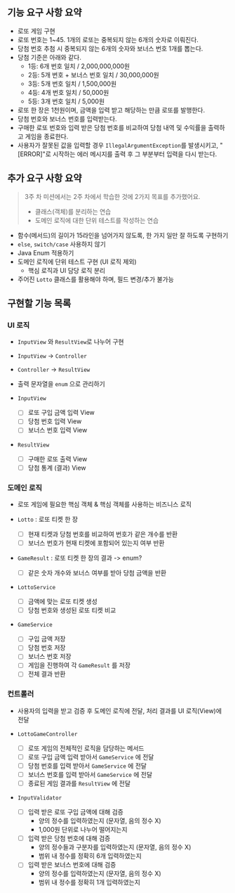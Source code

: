 ## 기능 요구 사항 요약
- 로또 게임 구현
- 로또 번호는 1~45. 1개의 로또는 중복되지 않는 6개의 숫자로 이뤄진다.
- 당첨 번호 추첨 시 중복되지 않는 6개의 숫자와 보너스 번호 1개를 뽑는다.
- 당첨 기준은 아래와 같다.
   - 1등: 6개 번호 일치 / 2,000,000,000원
   - 2등: 5개 번호 + 보너스 번호 일치 / 30,000,000원
   - 3등: 5개 번호 일치 / 1,500,000원
   - 4등: 4개 번호 일치 / 50,000원
   - 5등: 3개 번호 일치 / 5,000원
- 로또 한 장은 1천원이며, 금액을 입력 받고 해당하는 만큼 로또를 발행한다.
- 당첨 번호와 보너스 번호를 입력받는다.
- 구매한 로또 번호와 입력 받은 당첨 번호를 비교하여 당첨 내역 및 수익률을 출력하고 게임을 종료한다.
- 사용자가 잘못된 값을 입력할 경우 `IllegalArgumentException`를 발생시키고, "[ERROR]"로 시작하는 에러 메시지를 출력 후 그 부분부터 입력을 다시 받는다.

## 추가 요구 사항 요약
>3주 차 미션에서는 2주 차에서 학습한 것에 2가지 목표를 추가했어요.
> - 클래스(객체)를 분리하는 연습
> - 도메인 로직에 대한 단위 테스트를 작성하는 연습
- 함수(메서드)의 길이가 15라인을 넘어가지 않도록, 한 가지 일만 잘 하도록 구현하기
- `else`, `switch/case` 사용하지 않기
- Java Enum 적용하기
- 도메인 로직에 단위 테스트 구현 (UI 로직 제외)
  - 핵심 로직과 UI 담당 로직 분리
- 주어진 `Lotto` 클래스를 활용해야 하며, 필드 변경/추가 불가능

## 구현할 기능 목록

### UI 로직
- `InputView` 와 `ResultView`로 나누어 구현
- `InputView` -> `Controller`
- `Controller` -> `ResultView`
- 출력 문자열을 `enum` 으로 관리하기


- `InputView`
  - [ ] 로또 구입 금액 입력 View
  - [ ] 당첨 번호 입력 View
  - [ ] 보너스 번호 입력 View
- `ResultView`
  - [ ] 구매한 로또 출력 View
  - [ ] 당첨 통계 (결과) View

### 도메인 로직
- 로또 게임에 필요한 핵심 객체 & 핵심 객체를 사용하는 비즈니스 로직


- `Lotto` : 로또 티켓 한 장
  - [ ] 현재 티켓과 당첨 번호를 비교하여 번호가 같은 개수를 반환
  - [ ] 보너스 번호가 현재 티켓에 포함되어 있는지 여부 반환
- `GameResult` : 로또 티켓 한 장의 결과 -> enum?
  - [ ] 같은 숫자 개수와 보너스 여부를 받아 당첨 금액을 반환


- `LottoService`
  - [ ] 금액에 맞는 로또 티켓 생성
  - [ ] 당첨 번호와 생성된 로또 티켓 비교
- `GameService`
  - [ ] 구입 금액 저장
  - [ ] 당첨 번호 저장
  - [ ] 보너스 번호 저장
  - [ ] 게임을 진행하여 각 `GameResult` 를 저장
  - [ ] 전체 결과 반환

### 컨트롤러
- 사용자의 입력을 받고 검증 후 도메인 로직에 전달, 처리 결과를 UI 로직(View)에 전달


- `LottoGameController`
  - [ ] 로또 게임의 전체적인 로직을 담당하는 메서드
  - [ ] 로또 구입 금액 입력 받아서 `GameService` 에 전달
  - [ ] 당첨 번호를 입력 받아서 `GameService` 에 전달
  - [ ] 보너스 번호를 입력 받아서 `GameService` 에 전달
  - [ ] 종료된 게임 결과를 `ResultView` 에 전달
- `InputValidator`
  - [ ] 입력 받은 로또 구입 금액에 대해 검증
    - 양의 정수를 입력하였는지 (문자열, 음의 정수 X)
    - 1,000원 단위로 나누어 떨어지는지
  - [ ] 입력 받은 당첨 번호에 대해 검증
    - 양의 정수들과 구분자를 입력하였는지 (문자열, 음의 정수 X)
    - 범위 내 정수를 정확히 6개 입력하였는지
  - [ ] 입력 받은 보너스 번호에 대해 검증
    - 양의 정수를 입력하였는지 (문자열, 음의 정수 X)
    - 범위 내 정수를 정확히 1개 입력하였는지
